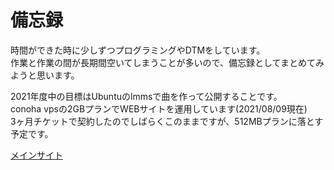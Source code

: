 # 備忘録
時間ができた時に少しずつプログラミングやDTMをしています。  
作業と作業の間が長期間空いてしまうことが多いので、備忘録としてまとめてみようと思います。  
  
2021年度中の目標はUbuntuのlmmsで曲を作って公開することです。  
conoha vpsの2GBプランでWEBサイトを運用しています(2021/08/09現在)  
3ヶ月チケットで契約したのでしばらくこのままですが、512MBプランに落とす予定です。
  
[メインサイト](http://mgrsn.com)  
